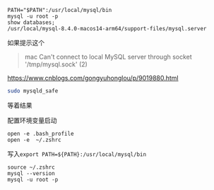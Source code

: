 
```
PATH="$PATH":/usr/local/mysql/bin
mysql -u root -p
show databases;
/usr/local/mysql-8.4.0-macos14-arm64/support-files/mysql.server
```

如果提示这个
> mac Can't connect to local MySQL server through socket '/tmp/mysql.sock' (2)

<https://www.cnblogs.com/gongyuhonglou/p/9019880.html>

```bash
sudo mysqld_safe
```
等着结果

配置环境变量启动
```shell
open -e .bash_profile
open -e  ~/.zshrc
```

写入`export PATH=${PATH}:/usr/local/mysql/bin`

```shell
source ~/.zshrc
mysql --version
mysql -u root -p
```